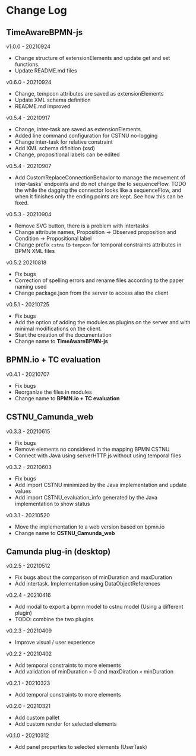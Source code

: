 # Change Log

## TimeAwareBPMN-js

v1.0.0 - 20210924

- Change structure of extensionElements and update get and set functions. 
- Update README.md files 

v0.6.0 - 20210924

- Change, tempcon attributes are saved as extensionElements
- Update XML schema definition 
- README.md improved

v0.5.4 - 20210917

- Change, inter-task are saved as extensionElements 
- Added line command configuration for CSTNU no-logging
- Change inter-task for relative constraint
- Add XML schema difinition (xsd)
- Change, propositional labels can be edited 

v0.5.4 - 20210907

- Add CustomReplaceConnectionBehavior to manage the movement of inter-tasks' endpoints and do not change the to sequenceFlow. TODO the while the dagging the connector looks like a sequenceFlow, and when it finishes only the ending points are kept. See how this can be fixed.  

v0.5.3 - 20210904

- Remove SVG button, there is a problem with intertasks
- Change attribute names, Proposition -> Observed proposition and Condition -> Propositional label
- Change prefix `cstnu` to `tempcon` for temporal constraints attributes in BPMN XML files

v0.5.2 20210818

- Fix bugs
- Correction of spelling errors and rename files according to the paper naming used
- Change package.json from the server to access also the client

v0.5.1 - 20210725

- Fix bugs
- Add the option of adding the modules as plugins on the server and with minimal modifications on the client.
- Start the creation of the documentation
- Change name to **TimeAwareBPMN-js**

## BPMN.io + TC evaluation 

v0.4.1 - 20210707

- Fix bugs
- Reorganize the files in modules
- Change name to **BPMN.io + TC evaluation**

## CSTNU_Camunda_web

v0.3.3 - 20210615

- Fix bugs
- Remove elements no considered in the mapping BPMN CSTNU
- Connect with Java using serverHTTP.js without using temporal files

v0.3.2 - 20210603

- Fix bugs
- Add import CSTNU minimized by the Java implementation and update values
- Add import CSTNU_evaluation_info generated by the Java implementation to show status

v0.3.1 - 20210520

- Move the implementation to a web version based on bpmn.io 
- Change name to **CSTNU_Camunda_web**

## Camunda plug-in (desktop)

v0.2.5 - 20210512

- Fix bugs about the comparison of minDuration and maxDuration
- Add intertask. Implementation using DataObjectReferences

v0.2.4 - 20210416

- Add modal to export a bpmn model to cstnu model (Using a different plugin)
- TODO: combine the two plugins

v0.2.3 - 20210409

- Improve visual / user experience

v0.2.2 - 20210402

- Add temporal constraints to more elements 
- Add validation of minDuration `>` 0 and maxDiration `<` minDuration

v0.2.1 - 20210323

- Add temporal constraints to more elements 

v0.2.0 - 20210321

- Add custom pallet
- Add custom render for selected elements 

v0.1.0  -  20210312

- Add panel properties to selected elements (UserTask)


